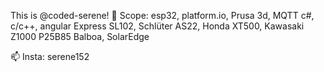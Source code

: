 This is @coded-serene!
👀 
Scope: esp32, platform.io, Prusa 3d, MQTT
c#, c/c++, angular
Express SL102, Schlüter AS22, Honda XT500, Kawasaki Z1000
P25B85 Balboa, SolarEdge

📫
Insta: serene152


<!---
coded-serene/coded-serene is a ✨ special ✨ repository because its `README.md` (this file) appears on your GitHub profile.
You can click the Preview link to take a look at your changes.
--->
